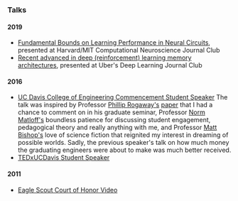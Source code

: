 ### Talks

#### 2019

- [Fundamental Bounds on Learning Performance in Neural Circuits](talks/Raman__Rotondo___O_Leary___Fundamental_Bounds_on_Learning_Performance.pdf),
presented at Harvard/MIT Computational Neuroscience Journal Club
- [Recent advanced in deep (reinforcement) learning memory architectures](talks/memory_architectures_in_deep_reinforcement_learning.pdf),
 presented at Uber's Deep Learning Journal Club
 
#### 2016
- [UC Davis College of Engineering Commencement Student Speaker](talks/coe_commencement_speech.mp4)
The talk was inspired by Professor [Phillip Rogaway's](http://web.cs.ucdavis.edu/~rogaway/)
[paper](https://pdfs.semanticscholar.org/0580/cb6c869de3b3311a4b5616c6e696755be7bc.pdf)
that I had a chance to comment on in his graduate seminar, Professor [Norm Matloff's](http://heather.cs.ucdavis.edu/matloff.html)
boundless patience for discussing student engagement, pedagogical theory and really anything with me, and Professor
[Matt Bishop's](http://nob.cs.ucdavis.edu/~bishop/) love of science fiction that reignited my
interest in dreaming of possible worlds. Sadly, the previous speaker's talk on how much money the graduating
engineers were about to make was much better received.
- [TEDxUCDavis Student Speaker](https://www.youtube.com/watch?v=64p3y0L0oEA)

#### 2011
- [Eagle Scout Court of Honor Video](talks/eagle_court_of_honor.mp4)